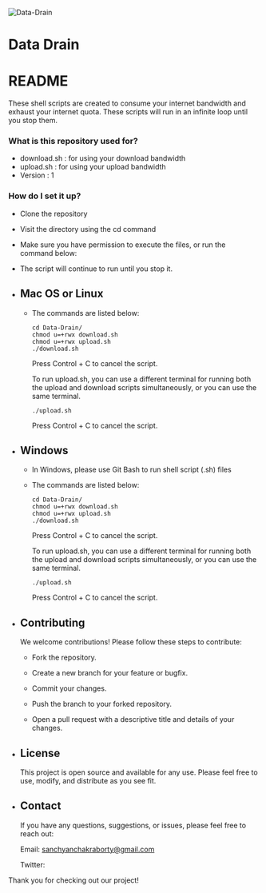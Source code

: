 ![Data-Drain](https://nordvpn.com/wp-content/uploads/social-wifi-bandwidth.png)

# Data Drain #

# README #

These shell scripts are created to consume your internet bandwidth and exhaust your internet quota. These scripts will run in an infinite loop until you stop them.


### What is this repository used for? ###

* download.sh : for using your download bandwidth
* upload.sh : for using your upload bandwidth
* Version : 1


### How do I set it up? ###
* Clone the repository
* Visit the directory using the cd command
* Make sure you have permission to execute the files, or run the command below:
* The script will continue to run until you stop it.

* ## Mac OS or Linux

    * The commands are listed below:

        ```
        cd Data-Drain/
        chmod u=+rwx download.sh
        chmod u=+rwx upload.sh
        ./download.sh         
        ```
        Press Control + C to cancel the script.

        To run upload.sh, you can use a different terminal for running both the upload and  download scripts simultaneously, or you can use the same terminal.

        ```
        ./upload.sh       
        ```
        Press Control + C to cancel the script.

* ## Windows
    *  In Windows, please use Git Bash to run shell script (.sh) files
    * The commands are listed below:
        ```
        cd Data-Drain/
        chmod u=+rwx download.sh
        chmod u=+rwx upload.sh
        ./download.sh  
        ```
         Press Control + C to cancel the script.

        To run upload.sh, you can use a different terminal for running both the upload and  download scripts simultaneously, or you can use the same terminal.

        ```
        ./upload.sh       
        ```
        Press Control + C to cancel the script.


* ## Contributing
    We welcome contributions! Please follow these steps to contribute:

    * Fork the repository.

    * Create a new branch for your feature or bugfix.

    * Commit your changes.

    * Push the branch to your forked repository.

    * Open a pull request with a descriptive title and details of your changes.

* ## License

    This project is open source and available for any use. Please feel free to use, modify, and distribute as you see fit.

* ## Contact
    If you have any questions, suggestions, or issues, please feel free to reach out:

    Email: sanchyanchakraborty@gmail.com

    Twitter: 

Thank you for checking out our project!